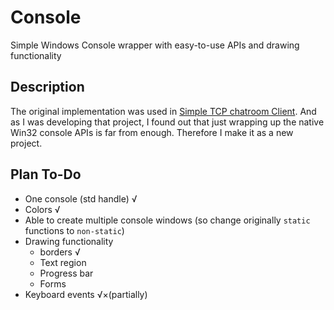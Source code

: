 # Console
 Simple Windows Console wrapper with easy-to-use APIs and drawing functionality
## Description
The original implementation was used in [Simple TCP chatroom Client](https://github.com/HO-COOH/CS7850/tree/master/Project/V2). And as I was developing that project, I found out that just wrapping up the native Win32 console APIs is far from enough. Therefore I make it as a new project. 
## Plan To-Do
- One console (std handle) √
- Colors √
- Able to create multiple console windows (so change originally ``static`` functions to ``non-static``)
- Drawing functionality
    + borders √
    + Text region
    + Progress bar
    + Forms
- Keyboard events √×(partially)
